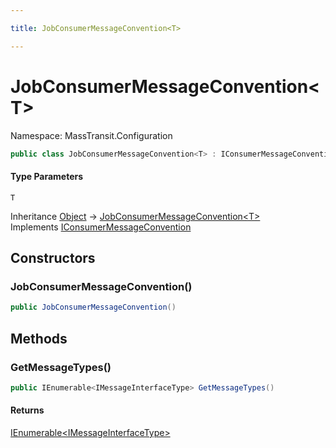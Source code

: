 ```yaml
---

title: JobConsumerMessageConvention<T>

---
```


# JobConsumerMessageConvention\<T\>

Namespace: MassTransit.Configuration

```csharp
public class JobConsumerMessageConvention<T> : IConsumerMessageConvention
```

#### Type Parameters

`T`<br/>

Inheritance [Object](https://learn.microsoft.com/en-us/dotnet/api/system.object) → [JobConsumerMessageConvention\<T\>](../masstransit-configuration/jobconsumermessageconvention-1)<br/>
Implements [IConsumerMessageConvention](../masstransit-configuration/iconsumermessageconvention)

## Constructors

### **JobConsumerMessageConvention()**

```csharp
public JobConsumerMessageConvention()
```

## Methods

### **GetMessageTypes()**

```csharp
public IEnumerable<IMessageInterfaceType> GetMessageTypes()
```

#### Returns

[IEnumerable\<IMessageInterfaceType\>](https://learn.microsoft.com/en-us/dotnet/api/system.collections.generic.ienumerable-1)<br/>
